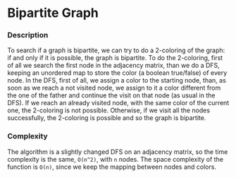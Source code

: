 # Bipartite Graph

### Description
To search if a graph is bipartite, we can try to do a 2-coloring of the graph: if and only if it is possible, the graph is bipartite.
To do the 2-coloring, first of all we search the first node in the adjacency matrix, than we do a DFS, keeping an unordered map to store the color (a boolean true/false) of every node. In the DFS, first of all, we assign a color to the starting node, than, as soon as we reach a not visited node, we assign to it a color different from the one of the father and continue the visit on that node (as usual in the DFS). If we reach an already visited node, with the same color of the current one, the 2-coloring is not possible. Otherwise, if we visit all the nodes successfully, the 2-coloring is possible and so the graph is bipartite.

### Complexity
The algorithm is a slightly changed DFS on an adjacency matrix, so the time complexity is the same, `O(n^2)`, with `n` nodes. The space complexity of the function is `O(n)`, since we keep the mapping between nodes and colors.

